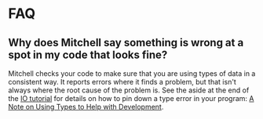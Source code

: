 # FAQ

## Why does Mitchell say something is wrong at a spot in my code that looks fine?

Mitchell checks your code to make sure that you are using types of data in a
consistent way. It reports errors where it finds a problem, but that isn't
always where the root cause of the problem is. See the aside at the end of the
[IO tutorial](tutorials/tutorial-io-parsing.md) for details on how to pin down
a type error in your program: [A Note on Using Types to Help with
Development](./tutorials/tutorial-io-parsing.md#a-note-on-using-types-to-help-with-development).

